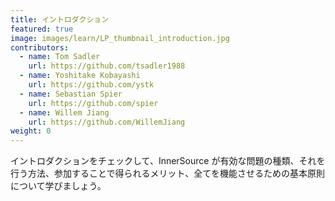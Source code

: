 ```yaml
---
title: イントロダクション
featured: true
image: images/learn/LP_thumbnail_introduction.jpg
contributors:
  - name: Tom Sadler
    url: https://github.com/tsadler1988
  - name: Yoshitake Kobayashi
    url: https://github.com/ystk
  - name: Sebastian Spier
    url: https://github.com/spier
  - name: Willem Jiang
    url: https://github.com/WillemJiang
weight: 0
---
```


イントロダクションをチェックして、InnerSource が有効な問題の種類、それを行う方法、参加することで得られるメリット、全てを機能させるための基本原則について学びましょう。
<!--- This file autogenerated from https://github.com/InnerSourceCommons/InnerSourceLearningPath/blob/master/scripts -->